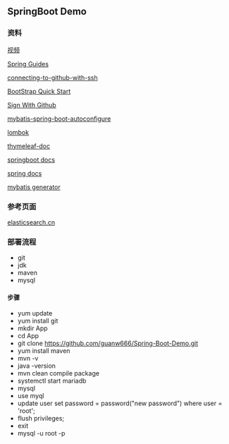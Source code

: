 ## SpringBoot Demo

### 资料

[视频](https://www.bilibili.com/video/av50200264?from=search&seid=15458781763533442613)

[Spring Guides](https://spring.io/guides)

[connecting-to-github-with-ssh](https://help.github.com/en/articles/connecting-to-github-with-ssh)

[BootStrap Quick Start](https://v3.bootcss.com/getting-started/)

[Sign With Github](https://developer.github.com/apps/building-oauth-apps/)

[mybatis-spring-boot-autoconfigure](http://www.mybatis.org/spring-boot-starter/mybatis-spring-boot-autoconfigure/)

[lombok](https://projectlombok.org)

[thymeleaf-doc](https://www.thymeleaf.org/doc/tutorials/3.0/usingthymeleaf.html)

[springboot docs](https://docs.spring.io/spring-boot/docs/2.0.0.RC1/reference/htmlsingle/)

[spring docs](https://docs.spring.io/spring/docs/5.0.4.RELEASE/spring-framework-reference/web.html)

[mybatis generator](http://www.mybatis.org/generator)

### 参考页面

[elasticsearch.cn](https://elasticsearch.cn/)

### 部署流程
- git
- jdk
- maven
- mysql
#### 步骤
- yum update
- yum install git
- mkdir App
- cd App
- git clone https://github.com/guanw666/Spring-Boot-Demo.git
- yum install maven
- mvn -v
- java -version
- mvn clean compile package
- systemctl start mariadb
- mysql
- use myql
- update user set password = password("new password") where user = 'root';
- flush privileges;
- exit
- mysql -u root -p